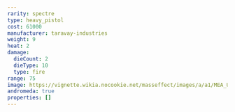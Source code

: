 ```yaml
---
rarity: spectre
type: heavy_pistol
cost: 61000
manufacturer: taravay-industries
weight: 9
heat: 2
damage:
  dieCount: 2
  dieType: 10
  type: fire
range: 75
image: https://vignette.wikia.nocookie.net/masseffect/images/a/a1/MEA_Ushior_MP.png/revision/latest?cb=20180530220429
andromeda: true
properties: []
---
```

